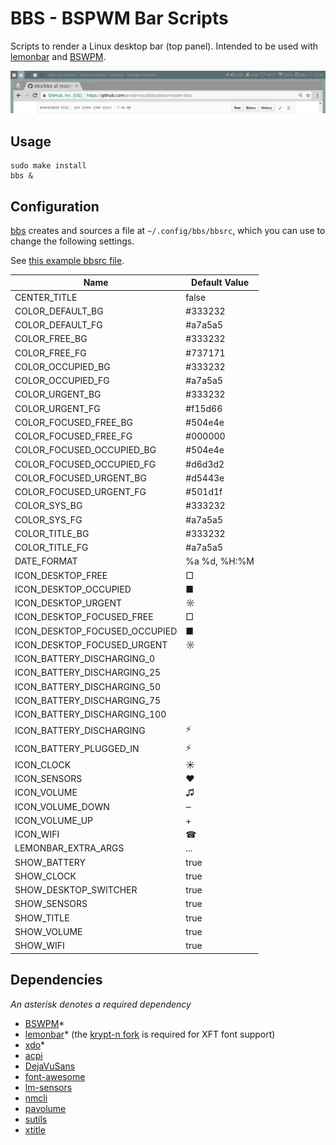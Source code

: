 # BBS - BSPWM Bar Scripts

Scripts to render a Linux desktop bar (top panel). Intended to be used with [lemonbar](https://github.com/LemonBoy/bar)
and [BSWPM](https://github.com/baskerville/bspwm).

![Screenshot](https://raw.githubusercontent.com/andornaut/bbs/master/screenshot.png)

## Usage

```
sudo make install
bbs &
```

## Configuration

[bbs](./bbs) creates and sources a file at `~/.config/bbs/bbsrc`, which you can use to change the following settings.

See [this example bbsrc file](https://github.com/andornaut/dotfiles/blob/master/%24HOME/.config/bbs/bbsrc).

Name|Default Value
---|---
CENTER_TITLE|false
COLOR_DEFAULT_BG|#333232
COLOR_DEFAULT_FG|#a7a5a5
COLOR_FREE_BG|#333232
COLOR_FREE_FG|#737171
COLOR_OCCUPIED_BG|#333232
COLOR_OCCUPIED_FG|#a7a5a5
COLOR_URGENT_BG|#333232
COLOR_URGENT_FG|#f15d66
COLOR_FOCUSED_FREE_BG|#504e4e
COLOR_FOCUSED_FREE_FG|#000000
COLOR_FOCUSED_OCCUPIED_BG|#504e4e
COLOR_FOCUSED_OCCUPIED_FG|#d6d3d2
COLOR_FOCUSED_URGENT_BG|#d5443e
COLOR_FOCUSED_URGENT_FG|#501d1f
COLOR_SYS_BG|#333232
COLOR_SYS_FG|#a7a5a5
COLOR_TITLE_BG|#333232
COLOR_TITLE_FG|#a7a5a5
DATE_FORMAT|%a %d, %H:%M
ICON_DESKTOP_FREE|□
ICON_DESKTOP_OCCUPIED|■
ICON_DESKTOP_URGENT|☼
ICON_DESKTOP_FOCUSED_FREE|□
ICON_DESKTOP_FOCUSED_OCCUPIED|■
ICON_DESKTOP_FOCUSED_URGENT|☼
ICON_BATTERY_DISCHARGING_0| 
ICON_BATTERY_DISCHARGING_25| 
ICON_BATTERY_DISCHARGING_50| 
ICON_BATTERY_DISCHARGING_75| 
ICON_BATTERY_DISCHARGING_100| 
ICON_BATTERY_DISCHARGING|⚡
ICON_BATTERY_PLUGGED_IN|⚡
ICON_CLOCK|☀
ICON_SENSORS|♥
ICON_VOLUME|♫
ICON_VOLUME_DOWN|‒
ICON_VOLUME_UP|+
ICON_WIFI|☎
LEMONBAR_EXTRA_ARGS|...
SHOW_BATTERY|true
SHOW_CLOCK|true
SHOW_DESKTOP_SWITCHER|true
SHOW_SENSORS|true
SHOW_TITLE|true
SHOW_VOLUME|true
SHOW_WIFI|true

## Dependencies

*An asterisk denotes a required dependency*

* [BSWPM](https://github.com/baskerville/bspwm)\*
* [lemonbar](https://github.com/LemonBoy/bar)\*
  (the [krypt-n fork](https://github.com/krypt-n/bar) is required for XFT font support)
* [xdo](https://github.com/baskerville/xdo)\*
* [acpi](http://www.tldp.org/HOWTO/html_single/ACPI-HOWTO/)
* [DejaVuSans](https://dejavu-fonts.github.io/)
* [font-awesome](http://fontawesome.io)
* [lm-sensors](https://github.com/groeck/lm-sensors)
* [nmcli](https://wiki.gnome.org/Projects/NetworkManager/nmcli)
* [pavolume](https://github.com/andornaut/pavolume)
* [sutils](https://github.com/baskerville/sutils)
* [xtitle](https://github.com/baskerville/xtitle)
